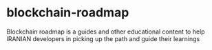 # blockchain-roadmap
Blockchain roadmap is a guides and other educational content to help IRANIAN developers in picking up the path and guide their learnings
